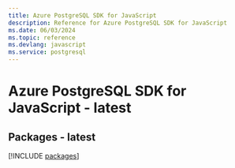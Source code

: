 ```yaml
---
title: Azure PostgreSQL SDK for JavaScript
description: Reference for Azure PostgreSQL SDK for JavaScript
ms.date: 06/03/2024
ms.topic: reference
ms.devlang: javascript
ms.service: postgresql
---
```

# Azure PostgreSQL SDK for JavaScript - latest
## Packages - latest
[!INCLUDE [packages](postgresql-index.md)]